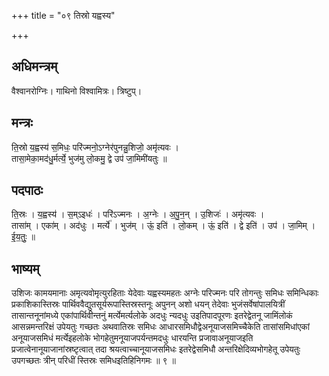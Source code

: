 +++
title = "०९ तिस्रो यह्वस्य"

+++
## अधिमन्त्रम्
वैश्वानरोग्निः। गाथिनो विश्वामित्रः। त्रिष्टुप्।

## मन्त्रः
ति॒स्रो य॒ह्वस्य॑ स॒मिधः॒ परि॑ज्मनो॒ऽग्नेर॑पुनन्नु॒शिजो॒ अमृ॑त्यवः ।  
तासा॒मेका॒मद॑धु॒र्मर्त्ये॒ भुज॑मु लो॒कमु॒ द्वे उप॑ जा॒मिमी॑यतुः ॥

## पदपाठः
ति॒स्रः । य॒ह्वस्य॑ । स॒म्ऽइधः॑ । परि॑ऽज्मनः । अ॒ग्नेः । अ॒पु॒न॒न् । उ॒शिजः॑ । अमृ॑त्यवः ।  
तासा॑म् । एका॑म् । अद॑धुः । मर्त्ये॑ । भुज॑म् । ऊं॒ इति॑ । लो॒कम् । ऊं॒ इति॑ । द्वे इति॑ । उप॑ । जा॒मिम् । ई॒य॒तुः॒ ॥

## भाष्यम्
उशिजः कामयमानाः अमृत्यवोमृत्युरहिताः येदेवाः यह्वस्यमहतः अग्नेः परिज्मनः परि तोगन्तुः समिधः समिन्धिकाः प्रकाशिकास्तिस्रः पार्थिववैद्युतसूर्यरूपास्तिस्रस्तनूः अपुनन् अशो धयन् तेदेवाः भुजंसर्वेषांपालयित्रीं तासान्तनूनांमध्ये एकांपार्थिवीन्तनुं मर्त्येमर्त्यलोके अदधुः न्यदधुः उइतिपादपूरणः इतरेद्वेतनू जामिंलोकं आसन्नमन्तरिक्षं उपेयतुः गच्छतः अथवातिस्रः समिधः आधारसमिधौद्वेअनूयाजसमिच्चैकेति तासांसमिधांएकां अनूयाजसमिधं मर्त्येइहलोके भोगहेतुमनूयाजपर्यन्तमदधुः धारयन्ति प्रजावाअनूयाजइति प्रजात्वेनानूयाजानांस्रष्टृत्वात् तदा श्रयत्वाच्चानूयाजसमिधः इतरेद्वेसमिधौ अन्तरिक्षेदिव्यभोगहेतू उपेयतुः उपगच्छतः त्रीन् परिधीं स्तिस्रः समिधइतिहिनिगमः ॥ ९ ॥